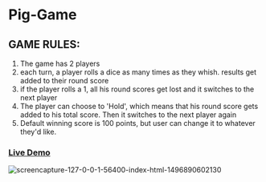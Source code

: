 # Pig-Game
## GAME RULES:
1. The game has 2 players
2. each turn, a player rolls a dice as many times as they whish. results get added to their round score
3. if the player rolls a 1, all his round scores get lost and it switches to the next player
4. The player can choose to 'Hold', which means that his round score gets added to his total score. Then it switches to the next player again
5. Default winning score is 100 points, but user can change it to whatever they'd like.
### [Live Demo](https://kevinallen4325.github.io/Pig-Game/)

![screencapture-127-0-0-1-56400-index-html-1496890602130](https://user-images.githubusercontent.com/26398311/26910426-5b6d92e4-4bcc-11e7-927b-6d20cb3e3d19.png)
